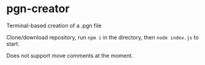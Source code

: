 # pgn-creator
Terminal-based creation of a .pgn file

Clone/download repository, run `npm i` in the directory, then `node index.js` to start.

Does not support move comments at the moment.
